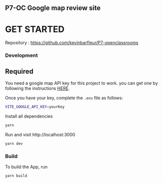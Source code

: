 ## P7-OC Google map review site

# GET STARTED

Repository : https://github.com/kevinbarfleur/P7-openclassrooms

### Development

## Required

You need a google map API key for this project to work.
you can get one by following the instructions [HERE](https://developers.google.com/maps/documentation/javascript/get-api-key).

Once you have your key, complete the `.env` file as follows:

```bash
VITE_GOOGLE_API_KEY=yourKey
```

Install all dependencies

```bash
yarn
```

Run and visit http://localhost:3000

```bash
yarn dev
```

### Build

To build the App, run

```bash
yarn build
```
